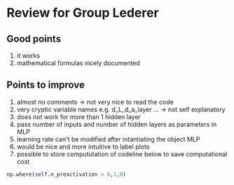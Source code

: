 # Review for Group Lederer

## Good points
1. it works
2. mathematical formulas nicely documented


## Points to improve
1. almost no comments -> not very nice to read the code
3. very cryptic variable names e.g. d_L_d_a_layer ... -> not self explanatory
4. does not work for more than 1 hidden layer
5. pass number of inputs and number of hidden layers as parameters in MLP
6. learning rate can't be modified after intantiating the object MLP
7. would be nice and more intuitive to label plots
8. possible to store compututation of codeline below to save computational cost
```python
np.where(self.n_preactivation > 0,1,0)
```
